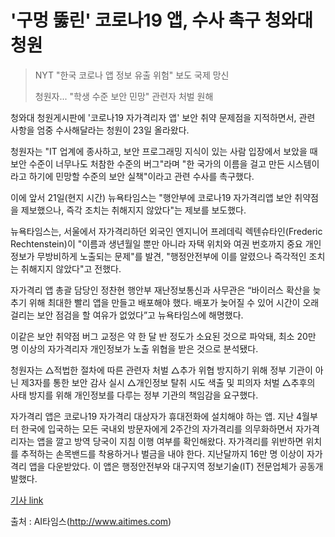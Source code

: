 # '구멍 뚫린' 코로나19 앱, 수사 촉구 청와대 청원

> NYT "한국 코로나 앱 정보 유출 위험" 보도 국제 망신
> 
> 청원자... "학생 수준 보안 민망" 관련자 처벌 원해

청와대 청원게시판에 '코로나19 자가격리자 앱' 보안 취약 문제점을 지적하면서, 관련 사항을 엄중 수사해달라는 청원이 23일 올라왔다. 

청원자는 "IT 업계에 종사하고, 
보안 프로그래밍 지식이 있는 사람 입장에서 보았을 때 보안 수준이 너무나도 처참한 수준의 버그"라며 
"한 국가의 이름을 걸고 만든 시스템이라고 하기에 민망할 수준의 보안 실책"이라고 관련 수사를 촉구했다. 

이에 앞서 21일(현지 시간) 뉴욕타임스는 "행안부에 코로나19 자가격리앱 보안 취약점을 제보했으나, 즉각 조치는 취해지지 않았다"는 제보를 보도했다.

뉴욕타임스는, 서울에서 자가격리하던 외국인 엔지니어 프레데릭 렉텐슈타인(Frederic Rechtenstein)이 
"이름과 생년월일 뿐만 아니라 자택 위치와 여권 번호까지 중요 개인 정보가 무방비하게 노출되는 문제"를 발견, 
"행정안전부에 이를 알렸으나 즉각적인 조치는 취해지지 않았다"고 전했다.

자가격리 앱 총괄 담당인 정찬현 행안부 재난정보통신과 사무관은 “바이러스 확산을 늦추기 위해 최대한 빨리 앱을 만들고 배포해야 했다. 
배포가 늦어질 수 있어 시간이 오래 걸리는 보안 점검을 할 여유가 없었다”고 뉴욕타임스에 해명했다.

 이같은 보안 취약점 버그 교정은 약 한 달 반 정도가 소요된 것으로 파악돼, 최소 20만 명 이상의 자가격리자 개인정보가 노출 위협을 받은 것으로 분석됐다.

청원자는 
△적법한 절차에 따른 관련자 처벌 
△추가 위협 방지하기 위해 정부 기관이 아닌 제3자를 통한 보안 감사 실시 
△개인정보 탈취 시도 색출 및 피의자 처벌 
△추후의 사태 방지를 위해 개인정보를 다루는 정부 기관의 책임감을 요구했다. 

자가격리 앱은 코로나19 자가격리 대상자가 휴대전화에 설치해야 하는 앱. 
지난 4월부터 한국에 입국하는 모든 국내외 방문자에게 2주간의 자가격리를 의무화하면서 자가격리자는 앱을 깔고 방역 당국이 지침 이행 여부를 확인해왔다. 
자가격리를 위반하면 위치를 추적하는 손목밴드를 착용하거나 벌금을 내야 한다. 
지난달까지 16만 명 이상이 자가격리 앱을 다운받았다. 
이 앱은 행정안전부와 대구지역 정보기술(IT) 전문업체가 공동개발했다.

[기사 link](http://www.aitimes.com/news/articleView.html?idxno=130948)

출처 : AI타임스(http://www.aitimes.com)
